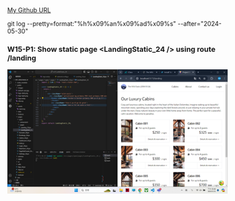 [My Github URL](https://github.com/209410124/1122-wp2-2N-24.git)

git log --pretty=format:"%h%x09%an%x09%ad%x09%s" --after="2024-05-30"

### W15-P1: Show static page <LandingStatic_24 /> using route /landing
 
![](w15-p1.png)